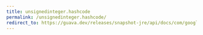 ```yaml
---
title: unsignedinteger.hashcode
permalink: /unsignedinteger.hashcode/
redirect_to: https://guava.dev/releases/snapshot-jre/api/docs/com/google/common/primitives/UnsignedInteger.html#hashCode--
---
```

